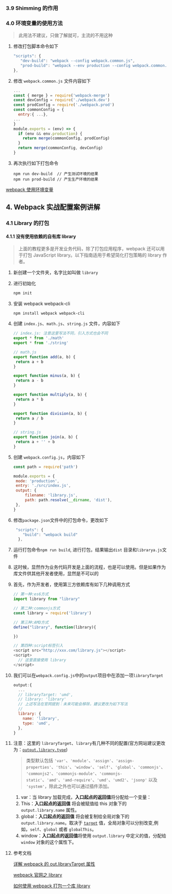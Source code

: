 ### 3.9 Shimming 的作用

### 4.0 环境变量的使用方法

> 此用法不建议，只做了解就可，主流的不用这种

1. 修改打包脚本命令如下

   ```javascript
   "scripts": {
      "dev-build": "webpack --config webpack.common.js",
      "prod-build": "webpack --env production --config webpack.common.js"
   },
   ```

2. 修改 `webpack.common.js` 文件内容如下
   ```javascript
   ...
   const { merge } = require('webpack-merge')
   const devConfig = require('./webpack.dev')
   const prodConfig = require('./webpack.prod')
   const commonConfig = {
     entry:{ ...},
   ...
   }
   module.exports = (env) => {
     if (env && env.production) {
       return merge(commonConfig, prodConfig)
     }
     return merge(commonConfig, devConfig)
   }
   ```
3. 再次执行如下打包命令

   ```shell
   npm run dev-build  // 产生测试环境的结果
   npm run prod-build // 产生生产环境的结果
   ```

[webpack 使用环境变量](https://webpack.js.org/guides/environment-variables/)

## 4. Webpack 实战配置案例讲解

### 4.1 Library 的打包

#### 4.1.1 没有使用依赖的自有库 library

> 上面的教程更多是开发业务代码，除了打包应用程序，webpack 还可以用于打包 JavaScript library。以下指南适用于希望简化打包策略的 library 作者。

1. 新创建一个文件夹，名字比如叫做 `library`

2. 进行初始化

   ```javascript
   npm init
   ```

3. 安装 webpack webpack-cli

   ```shell
   npm install webpack webpack-cli
   ```

4. 创建 `index.js`、`math.js`、`string.js` 文件，内容如下

   ```javascript
   // index.js: 注意这里写法不同，引入方式也会不同
   export * from './math'
   export * from './string'

   // math.js
   export function add(a, b) {
   	return a + b
   }

   export function minus(a, b) {
   	return a - b
   }

   export function multiply(a, b) {
   	return a * b
   }

   export function division(a, b) {
   	return a / b
   }

   // string.js
   export function join(a, b) {
   	return a + '' + b
   }
   ```

5. 创建 `webpack.config.js`，内容如下

   ```javascript
   const path = require('path')

   module.exports = {
   	mode: 'production',
   	entry: './src/index.js',
   	output: {
   		filename: 'library.js',
   		path: path.resolve(__dirname, 'dist'),
   	},
   }
   ```

6. 修改`package.json`文件中的打包命令，更改如下

   ```javascript
    "scripts": {
       "build": "webpack build"
     },
   ```

7. 运行打包命令`npm run build`, 进行打包，结果输出`dist` 目录和`librarya.js`文件

8. 这时候，显然作为业务代码开发是上面的流程，也是可以使用。但是如果作为库文件供其他开发者使用，显然是不可以的

9. 首先，作为开发者，使用第三方依赖库有如下几种调用方式

   ```javascript
   // 第一种:es6方式
   import library from "library"

   // 第二种:commonjs方式
   const library = require('library')

   // 第三种:AMD方式
   define("library", function(library){

   })

   // 第四种:script标签引入
   <script src="http://xxx.com/library.js"></script>
   <script>
     // 这里直接使用 library
   </script>
   ```

10. 我们可以在`webpack.config.js`中的`output`项目中在添加一项`libraryTarget`

    ```javascript
    output:{
      ...
      // libraryTarget: 'umd',
      // library: 'library'
      // 上述写法在官网提到：未来可能会移除，建议更改为如下写法
      //
      library: {
        name: 'library',
        type: 'umd',
      },
    }
    ```

11. 注意：这里的 `libraryTarget`、`library`有几种不同的配置(官方网站建议更改为：[`output.library.type`](https://webpack.docschina.org/configuration/output/#outputlibrarytype))

    > 类型默认包括 `'var'`、`'module'`、`'assign'`、`'assign-properties'`、`'this'`、`'window'`、`'self'`、`'global'`、`'commonjs'`、`'commonjs2'`、`'commonjs-module'`、`'commonjs-static'`、`'amd'`、`'amd-require'`、`'umd'`、`'umd2'`、`'jsonp'` 以及 `'system'`，除此之外也可以通过插件添加。

    1. var：当 library 加载完成，**入口起点的返回值**将分配给一个变量：
    2. This：**入口起点的返回值** 将会被赋值给 this 对象下的 `output.library.name` 属性。
    3. global：**入口起点的返回值** 将会被复制给全局对象下的 `output.library.name`。取决于 [`target`](https://webpack.docschina.org/configuration/target/) 值，全局对象可以分别改变,例如，`self`、`global` 或者 `globalThis`。
    4. window：**入口起点的返回值**将使用 `output.library` 中定义的值，分配给 `window` 对象的这个属性下。

12. 参考文档

    [详解 webpack 的 out.libraryTarget 属性](https://www.xlaoyu.info/2018/01/05/webpack-output-librarytarget/)

    [webpack 官网之 library](https://webpack.docschina.org/configuration/output/#outputlibrary)

    [如何使用 webpack 打包一个库 library](https://segmentfault.com/a/1190000021318631)
